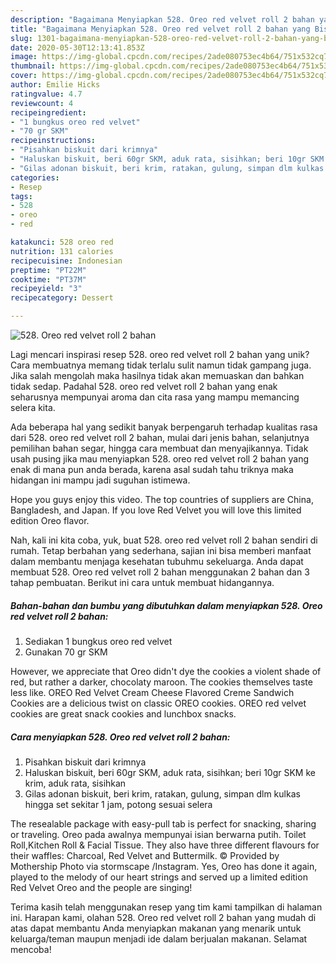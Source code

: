 ```yaml
---
description: "Bagaimana Menyiapkan 528. Oreo red velvet roll 2 bahan yang Bisa Manjain Lidah"
title: "Bagaimana Menyiapkan 528. Oreo red velvet roll 2 bahan yang Bisa Manjain Lidah"
slug: 1301-bagaimana-menyiapkan-528-oreo-red-velvet-roll-2-bahan-yang-bisa-manjain-lidah
date: 2020-05-30T12:13:41.853Z
image: https://img-global.cpcdn.com/recipes/2ade080753ec4b64/751x532cq70/528-oreo-red-velvet-roll-2-bahan-foto-resep-utama.jpg
thumbnail: https://img-global.cpcdn.com/recipes/2ade080753ec4b64/751x532cq70/528-oreo-red-velvet-roll-2-bahan-foto-resep-utama.jpg
cover: https://img-global.cpcdn.com/recipes/2ade080753ec4b64/751x532cq70/528-oreo-red-velvet-roll-2-bahan-foto-resep-utama.jpg
author: Emilie Hicks
ratingvalue: 4.7
reviewcount: 4
recipeingredient:
- "1 bungkus oreo red velvet"
- "70 gr SKM"
recipeinstructions:
- "Pisahkan biskuit dari krimnya"
- "Haluskan biskuit, beri 60gr SKM, aduk rata, sisihkan; beri 10gr SKM ke krim, aduk rata, sisihkan"
- "Gilas adonan biskuit, beri krim, ratakan, gulung, simpan dlm kulkas hingga set sekitar 1 jam, potong sesuai selera"
categories:
- Resep
tags:
- 528
- oreo
- red

katakunci: 528 oreo red 
nutrition: 131 calories
recipecuisine: Indonesian
preptime: "PT22M"
cooktime: "PT37M"
recipeyield: "3"
recipecategory: Dessert

---
```



![528. Oreo red velvet roll 2 bahan](https://img-global.cpcdn.com/recipes/2ade080753ec4b64/751x532cq70/528-oreo-red-velvet-roll-2-bahan-foto-resep-utama.jpg)

Lagi mencari inspirasi resep 528. oreo red velvet roll 2 bahan yang unik? Cara membuatnya memang tidak terlalu sulit namun tidak gampang juga. Jika salah mengolah maka hasilnya tidak akan memuaskan dan bahkan tidak sedap. Padahal 528. oreo red velvet roll 2 bahan yang enak seharusnya mempunyai aroma dan cita rasa yang mampu memancing selera kita.

Ada beberapa hal yang sedikit banyak berpengaruh terhadap kualitas rasa dari 528. oreo red velvet roll 2 bahan, mulai dari jenis bahan, selanjutnya pemilihan bahan segar, hingga cara membuat dan menyajikannya. Tidak usah pusing jika mau menyiapkan 528. oreo red velvet roll 2 bahan yang enak di mana pun anda berada, karena asal sudah tahu triknya maka hidangan ini mampu jadi suguhan istimewa.

Hope you guys enjoy this video. The top countries of suppliers are China, Bangladesh, and Japan. If you love Red Velvet you will love this limited edition Oreo flavor.


Nah, kali ini kita coba, yuk, buat 528. oreo red velvet roll 2 bahan sendiri di rumah. Tetap berbahan yang sederhana, sajian ini bisa memberi manfaat dalam membantu menjaga kesehatan tubuhmu sekeluarga. Anda dapat membuat 528. Oreo red velvet roll 2 bahan menggunakan 2 bahan dan 3 tahap pembuatan. Berikut ini cara untuk membuat hidangannya.

<!--inarticleads1-->

##### Bahan-bahan dan bumbu yang dibutuhkan dalam menyiapkan 528. Oreo red velvet roll 2 bahan:

1. Sediakan 1 bungkus oreo red velvet
1. Gunakan 70 gr SKM


However, we appreciate that Oreo didn&#39;t dye the cookies a violent shade of red, but rather a darker, chocolaty maroon. The cookies themselves taste less like. OREO Red Velvet Cream Cheese Flavored Creme Sandwich Cookies are a delicious twist on classic OREO cookies. OREO red velvet cookies are great snack cookies and lunchbox snacks. 

<!--inarticleads2-->

##### Cara menyiapkan 528. Oreo red velvet roll 2 bahan:

1. Pisahkan biskuit dari krimnya
1. Haluskan biskuit, beri 60gr SKM, aduk rata, sisihkan; beri 10gr SKM ke krim, aduk rata, sisihkan
1. Gilas adonan biskuit, beri krim, ratakan, gulung, simpan dlm kulkas hingga set sekitar 1 jam, potong sesuai selera


The resealable package with easy-pull tab is perfect for snacking, sharing or traveling. Oreo pada awalnya mempunyai isian berwarna putih. Toilet Roll,Kitchen Roll &amp; Facial Tissue. They also have three different flavours for their waffles: Charcoal, Red Velvet and Buttermilk. © Provided by Mothership Photo via stormscape /Instagram. Yes, Oreo has done it again, played to the melody of our heart strings and served up a limited edition Red Velvet Oreo and the people are singing! 

Terima kasih telah menggunakan resep yang tim kami tampilkan di halaman ini. Harapan kami, olahan 528. Oreo red velvet roll 2 bahan yang mudah di atas dapat membantu Anda menyiapkan makanan yang menarik untuk keluarga/teman maupun menjadi ide dalam berjualan makanan. Selamat mencoba!
